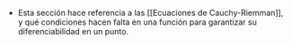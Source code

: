 - Esta sección hace referencia a las [[Ecuaciones de Cauchy-Riemman]], y qué condiciones hacen falta en una función para garantizar su diferenciabilidad en un punto.